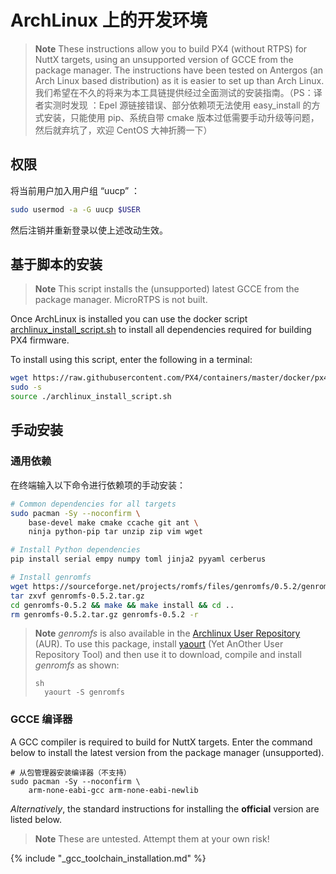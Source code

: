 # ArchLinux 上的开发环境

> **Note** These instructions allow you to build PX4 (without RTPS) for NuttX targets, using an unsupported version of GCCE from the package manager. The instructions have been tested on Antergos (an Arch Linux based distribution) as it is easier to set up than Arch Linux. 我们希望在不久的将来为本工具链提供经过全面测试的安装指南。（PS：译者实测时发现 ：Epel 源链接错误、部分依赖项无法使用 easy_install 的方式安装，只能使用 pip、系统自带 cmake 版本过低需要手动升级等问题，然后就弃坑了，欢迎 CentOS 大神折腾一下）

## 权限

将当前用户加入用户组 “uucp” ：

```sh
sudo usermod -a -G uucp $USER
```

然后注销并重新登录以使上述改动生效。

## 基于脚本的安装

> **Note** This script installs the (unsupported) latest GCCE from the package manager. MicroRTPS is not built.

Once ArchLinux is installed you can use the docker script [archlinux_install_script.sh](https://github.com/PX4/containers/blob/master/docker/px4-dev/scripts/archlinux_install_script.sh) to install all dependencies required for building PX4 firmware.

To install using this script, enter the following in a terminal:

```sh
wget https://raw.githubusercontent.com/PX4/containers/master/docker/px4-dev/scripts/archlinux_install_script.sh
sudo -s
source ./archlinux_install_script.sh
```

<!-- 
> Follow the instructions [below](#gcc-toolchain-installation) to install the supported version.
-->

## 手动安装

### 通用依赖

在终端输入以下命令进行依赖项的手动安装：

```sh
# Common dependencies for all targets
sudo pacman -Sy --noconfirm \
    base-devel make cmake ccache git ant \
    ninja python-pip tar unzip zip vim wget

# Install Python dependencies
pip install serial empy numpy toml jinja2 pyyaml cerberus

# Install genromfs
wget https://sourceforge.net/projects/romfs/files/genromfs/0.5.2/genromfs-0.5.2.tar.gz
tar zxvf genromfs-0.5.2.tar.gz
cd genromfs-0.5.2 && make && make install && cd ..
rm genromfs-0.5.2.tar.gz genromfs-0.5.2 -r 
```

> **Note** *genromfs* is also available in the [Archlinux User Repository](https://aur.archlinux.org/packages/genromfs/) (AUR). To use this package, install [yaourt](https://archlinux.fr/yaourt-en) (Yet AnOther User Repository Tool) and then use it to download, compile and install *genromfs* as shown: 
> 
>     sh
>       yaourt -S genromfs

### GCCE 编译器

A GCC compiler is required to build for NuttX targets. Enter the command below to install the latest version from the package manager (unsupported).

    # 从包管理器安装编译器（不支持）
    sudo pacman -Sy --noconfirm \
        arm-none-eabi-gcc arm-none-eabi-newlib
    

*Alternatively*, the standard instructions for installing the **official** version are listed below.

> **Note** These are untested. Attempt them at your own risk!

<!-- import GCC toolchain common documentation -->

{% include "_gcc_toolchain_installation.md" %}